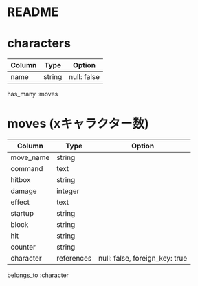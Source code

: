 # README

# characters

| Column  | Type       | Option                         |
| ------- | ---------- | ------------------------------ |
| name    | string     | null: false                    |

has_many :moves


# moves (xキャラクター数)

| Column     | Type       | Option                         |
| ---------- | ---------- | ------------------------------ |
| move_name  | string     |                                |
| command    | text       |                                |
| hitbox     | string     |                                |
| damage     | integer    |                                |
| effect     | text       |                                |
| startup    | string     |                                |
| block      | string     |                                |
| hit        | string     |                                |
| counter    | string     |                                |
| character  | references | null: false, foreign_key: true |

belongs_to :character